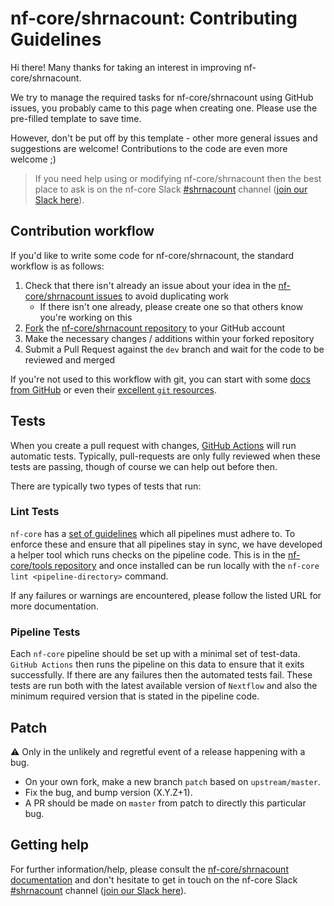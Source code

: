 # nf-core/shrnacount: Contributing Guidelines

Hi there!
Many thanks for taking an interest in improving nf-core/shrnacount.

We try to manage the required tasks for nf-core/shrnacount using GitHub issues, you probably came to this page when creating one.
Please use the pre-filled template to save time.

However, don't be put off by this template - other more general issues and suggestions are welcome!
Contributions to the code are even more welcome ;)

> If you need help using or modifying nf-core/shrnacount then the best place to ask is on the nf-core Slack [#shrnacount](https://nfcore.slack.com/channels/shrnacount) channel ([join our Slack here](https://nf-co.re/join/slack)).

## Contribution workflow

If you'd like to write some code for nf-core/shrnacount, the standard workflow is as follows:

1. Check that there isn't already an issue about your idea in the [nf-core/shrnacount issues](https://github.com/nf-core/shrnacount/issues) to avoid duplicating work
    * If there isn't one already, please create one so that others know you're working on this
2. [Fork](https://help.github.com/en/github/getting-started-with-github/fork-a-repo) the [nf-core/shrnacount repository](https://github.com/nf-core/shrnacount) to your GitHub account
3. Make the necessary changes / additions within your forked repository
4. Submit a Pull Request against the `dev` branch and wait for the code to be reviewed and merged

If you're not used to this workflow with git, you can start with some [docs from GitHub](https://help.github.com/en/github/collaborating-with-issues-and-pull-requests) or even their [excellent `git` resources](https://try.github.io/).

## Tests

When you create a pull request with changes, [GitHub Actions](https://github.com/features/actions) will run automatic tests.
Typically, pull-requests are only fully reviewed when these tests are passing, though of course we can help out before then.

There are typically two types of tests that run:

### Lint Tests

`nf-core` has a [set of guidelines](https://nf-co.re/developers/guidelines) which all pipelines must adhere to.
To enforce these and ensure that all pipelines stay in sync, we have developed a helper tool which runs checks on the pipeline code. This is in the [nf-core/tools repository](https://github.com/nf-core/tools) and once installed can be run locally with the `nf-core lint <pipeline-directory>` command.

If any failures or warnings are encountered, please follow the listed URL for more documentation.

### Pipeline Tests

Each `nf-core` pipeline should be set up with a minimal set of test-data.
`GitHub Actions` then runs the pipeline on this data to ensure that it exits successfully.
If there are any failures then the automated tests fail.
These tests are run both with the latest available version of `Nextflow` and also the minimum required version that is stated in the pipeline code.

## Patch

:warning: Only in the unlikely and regretful event of a release happening with a bug.

* On your own fork, make a new branch `patch` based on `upstream/master`.
* Fix the bug, and bump version (X.Y.Z+1).
* A PR should be made on `master` from patch to directly this particular bug.

## Getting help

For further information/help, please consult the [nf-core/shrnacount documentation](https://nf-co.re/shrnacount/docs) and don't hesitate to get in touch on the nf-core Slack [#shrnacount](https://nfcore.slack.com/channels/shrnacount) channel ([join our Slack here](https://nf-co.re/join/slack)).
